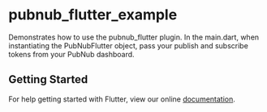 # pubnub_flutter_example

Demonstrates how to use the pubnub_flutter plugin.
In the main.dart, when instantiating the PubNubFlutter object, pass your publish and subscribe tokens from your PubNub dashboard.

## Getting Started

For help getting started with Flutter, view our online
[documentation](https://flutter.io/).
